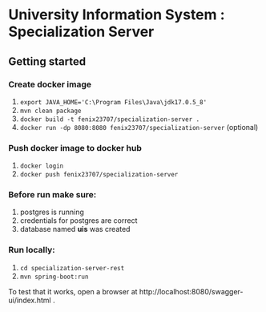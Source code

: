 # University Information System : Specialization Server
## Getting started
### Create docker image
1. ``export JAVA_HOME='C:\Program Files\Java\jdk17.0.5_8'`` 
2. ``mvn clean package``
3. ``docker build -t fenix23707/specialization-server .``
4. ``docker run -dp 8080:8080 fenix23707/specialization-server`` (optional)

### Push docker image to docker hub
1. ``docker login``
2. ``docker push fenix23707/specialization-server``


### Before run make sure:
1. postgres is running
2. credentials for postgres are correct
3. database named **uis** was created

### Run locally: 
1. ``cd specialization-server-rest``
2. ``mvn spring-boot:run``

To test that it works, open a browser at http://localhost:8080/swagger-ui/index.html .
